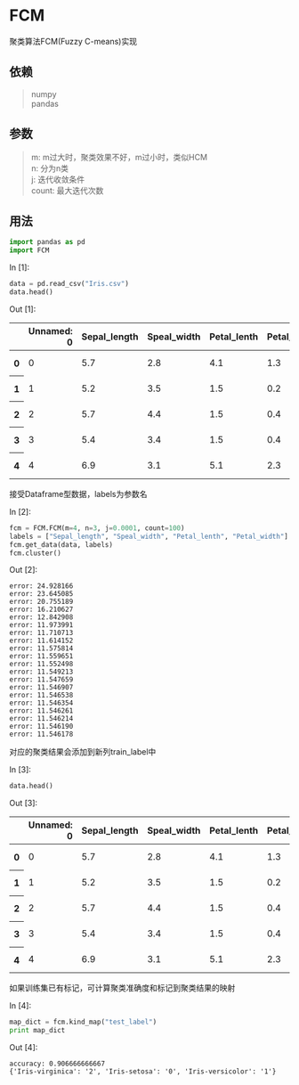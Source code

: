 ﻿# FCM

聚类算法FCM(Fuzzy C-means)实现

## 依赖
>numpy\
pandas

## 参数

>m: m过大时，聚类效果不好，m过小时，类似HCM\
n: 分为n类\
j: 迭代收敛条件\
count: 最大迭代次数

## 用法



```python
import pandas as pd
import FCM
```

In [1]:
```python
data = pd.read_csv("Iris.csv")
data.head()
```
Out [1]:



<div>
<table border="0" class="dataframe">
  <thead>
    <tr style="text-align: right;">
      <th></th>
      <th>Unnamed: 0</th>
      <th>Sepal_length</th>
      <th>Speal_width</th>
      <th>Petal_lenth</th>
      <th>Petal_width</th>
      <th>test_label</th>
    </tr>
  </thead>
  <tbody>
    <tr>
      <th>0</th>
      <td>0</td>
      <td>5.7</td>
      <td>2.8</td>
      <td>4.1</td>
      <td>1.3</td>
      <td>Iris-versicolor</td>
    </tr>
    <tr>
      <th>1</th>
      <td>1</td>
      <td>5.2</td>
      <td>3.5</td>
      <td>1.5</td>
      <td>0.2</td>
      <td>Iris-setosa</td>
    </tr>
    <tr>
      <th>2</th>
      <td>2</td>
      <td>5.7</td>
      <td>4.4</td>
      <td>1.5</td>
      <td>0.4</td>
      <td>Iris-setosa</td>
    </tr>
    <tr>
      <th>3</th>
      <td>3</td>
      <td>5.4</td>
      <td>3.4</td>
      <td>1.5</td>
      <td>0.4</td>
      <td>Iris-setosa</td>
    </tr>
    <tr>
      <th>4</th>
      <td>4</td>
      <td>6.9</td>
      <td>3.1</td>
      <td>5.1</td>
      <td>2.3</td>
      <td>Iris-virginica</td>
    </tr>
  </tbody>
</table>
</div>


接受Dataframe型数据，labels为参数名

In [2]:

```python
fcm = FCM.FCM(m=4, n=3, j=0.0001, count=100)
labels = ["Sepal_length", "Speal_width", "Petal_lenth", "Petal_width"]
fcm.get_data(data, labels)
fcm.cluster()
```
Out [2]:

    error: 24.928166
    error: 23.645085
    error: 20.755189
    error: 16.210627
    error: 12.842908
    error: 11.973991
    error: 11.710713
    error: 11.614152
    error: 11.575814
    error: 11.559651
    error: 11.552498
    error: 11.549213
    error: 11.547659
    error: 11.546907
    error: 11.546538
    error: 11.546354
    error: 11.546261
    error: 11.546214
    error: 11.546190
    error: 11.546178
    

对应的聚类结果会添加到新列train_label中

In [3]:

```python
data.head()
```
Out [3]:



<div>
<table border="0" class="dataframe">
  <thead>
    <tr style="text-align: right;">
      <th></th>
      <th>Unnamed: 0</th>
      <th>Sepal_length</th>
      <th>Speal_width</th>
      <th>Petal_lenth</th>
      <th>Petal_width</th>
      <th>test_label</th>
    </tr>
  </thead>
  <tbody>
    <tr>
      <th>0</th>
      <td>0</td>
      <td>5.7</td>
      <td>2.8</td>
      <td>4.1</td>
      <td>1.3</td>
      <td>Iris-versicolor</td>
      <td>1</td>
    </tr>
    <tr>
      <th>1</th>
      <td>1</td>
      <td>5.2</td>
      <td>3.5</td>
      <td>1.5</td>
      <td>0.2</td>
      <td>Iris-setosa</td>
      <td>0</td>
    </tr>
    <tr>
      <th>2</th>
      <td>2</td>
      <td>5.7</td>
      <td>4.4</td>
      <td>1.5</td>
      <td>0.4</td>
      <td>Iris-setosa</td>
      <td>0</td>
    </tr>
    <tr>
      <th>3</th>
      <td>3</td>
      <td>5.4</td>
      <td>3.4</td>
      <td>1.5</td>
      <td>0.4</td>
      <td>Iris-setosa</td>
      <td>0</td>
    </tr>
    <tr>
      <th>4</th>
      <td>4</td>
      <td>6.9</td>
      <td>3.1</td>
      <td>5.1</td>
      <td>2.3</td>
      <td>Iris-virginica</td>
      <td>2</td>
    </tr>
  </tbody>
</table>
</div>



如果训练集已有标记，可计算聚类准确度和标记到聚类结果的映射

In [4]:

```python
map_dict = fcm.kind_map("test_label")
print map_dict
```

Out [4]:

    accuracy: 0.906666666667
    {'Iris-virginica': '2', 'Iris-setosa': '0', 'Iris-versicolor': '1'}


